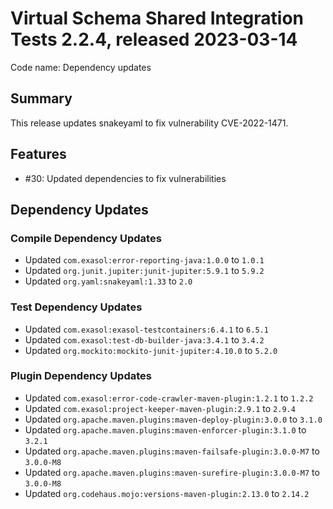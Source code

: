 # Virtual Schema Shared Integration Tests 2.2.4, released 2023-03-14

Code name: Dependency updates

## Summary

This release updates snakeyaml to fix vulnerability CVE-2022-1471.

## Features

* #30: Updated dependencies to fix vulnerabilities

## Dependency Updates

### Compile Dependency Updates

* Updated `com.exasol:error-reporting-java:1.0.0` to `1.0.1`
* Updated `org.junit.jupiter:junit-jupiter:5.9.1` to `5.9.2`
* Updated `org.yaml:snakeyaml:1.33` to `2.0`

### Test Dependency Updates

* Updated `com.exasol:exasol-testcontainers:6.4.1` to `6.5.1`
* Updated `com.exasol:test-db-builder-java:3.4.1` to `3.4.2`
* Updated `org.mockito:mockito-junit-jupiter:4.10.0` to `5.2.0`

### Plugin Dependency Updates

* Updated `com.exasol:error-code-crawler-maven-plugin:1.2.1` to `1.2.2`
* Updated `com.exasol:project-keeper-maven-plugin:2.9.1` to `2.9.4`
* Updated `org.apache.maven.plugins:maven-deploy-plugin:3.0.0` to `3.1.0`
* Updated `org.apache.maven.plugins:maven-enforcer-plugin:3.1.0` to `3.2.1`
* Updated `org.apache.maven.plugins:maven-failsafe-plugin:3.0.0-M7` to `3.0.0-M8`
* Updated `org.apache.maven.plugins:maven-surefire-plugin:3.0.0-M7` to `3.0.0-M8`
* Updated `org.codehaus.mojo:versions-maven-plugin:2.13.0` to `2.14.2`
